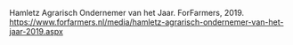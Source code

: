 Hamletz Agrarisch Ondernemer van het Jaar. ForFarmers, 2019. https://www.forfarmers.nl/media/hamletz-agrarisch-ondernemer-van-het-jaar-2019.aspx
